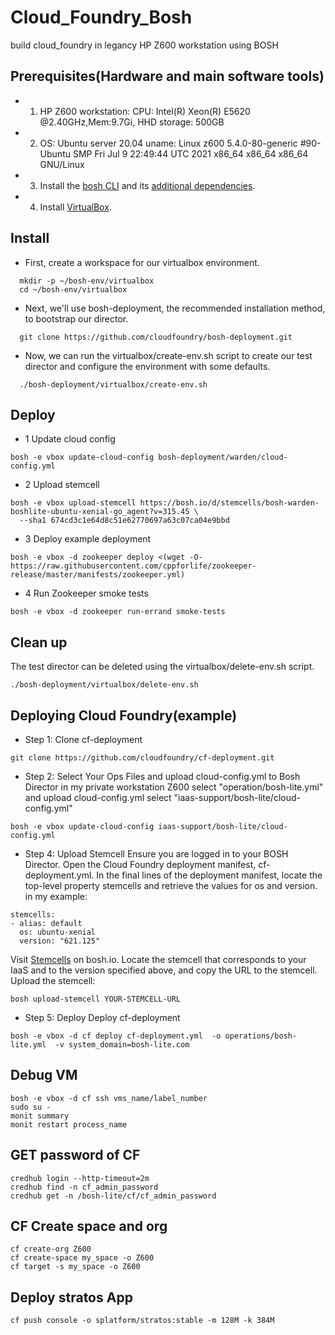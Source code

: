 # Cloud_Foundry_Bosh
build cloud_foundry in legancy HP Z600 workstation using BOSH

## Prerequisites(Hardware and main software tools)
- 1. HP Z600 workstation: CPU: Intel(R) Xeon(R) E5620 @2.40GHz,Mem:9.7Gi, HHD storage: 500GB
- 2. OS: Ubuntu server 20.04 uname: Linux z600 5.4.0-80-generic #90-Ubuntu SMP Fri Jul 9 22:49:44 UTC 2021 x86_64 x86_64 x86_64 GNU/Linux
- 3. Install the [bosh CLI](https://bosh.io/docs/cli-v2-install/) and its [additional dependencies](https://bosh.io/docs/cli-v2-install/#additional-dependencies).
- 4. Install [VirtualBox](https://www.virtualbox.org/wiki/Downloads).

## Install 

- First, create a workspace for our virtualbox environment.
```  
  mkdir -p ~/bosh-env/virtualbox
  cd ~/bosh-env/virtualbox
```
- Next, we'll use bosh-deployment, the recommended installation method, to bootstrap our director.
```
  git clone https://github.com/cloudfoundry/bosh-deployment.git
```
- Now, we can run the virtualbox/create-env.sh script to create our test director and configure the environment with some defaults.
```
  ./bosh-deployment/virtualbox/create-env.sh
```
## Deploy
- 1 Update cloud config
```
bosh -e vbox update-cloud-config bosh-deployment/warden/cloud-config.yml
```
- 2 Upload stemcell
```
bosh -e vbox upload-stemcell https://bosh.io/d/stemcells/bosh-warden-boshlite-ubuntu-xenial-go_agent?v=315.45 \
  --sha1 674cd3c1e64d8c51e62770697a63c07ca04e9bbd
```
- 3 Deploy example deployment
```
bosh -e vbox -d zookeeper deploy <(wget -O- https://raw.githubusercontent.com/cppforlife/zookeeper-release/master/manifests/zookeeper.yml)
```
- 4 Run Zookeeper smoke tests
```
bosh -e vbox -d zookeeper run-errand smoke-tests
```

## Clean up
The test director can be deleted using the virtualbox/delete-env.sh script.
```
./bosh-deployment/virtualbox/delete-env.sh
```
## Deploying Cloud Foundry(example)
- Step 1: Clone cf-deployment
```
git clone https://github.com/cloudfoundry/cf-deployment.git
```
- Step 2: Select Your Ops Files and upload cloud-config.yml to Bosh Director
in my private workstation Z600 select "operation/bosh-lite.yml"
and upload cloud-config.yml select "iaas-support/bosh-lite/cloud-config.yml"
```
bosh -e vbox update-cloud-config iaas-support/bosh-lite/cloud-config.yml
```
- Step 4: Upload Stemcell
Ensure you are logged in to your BOSH Director.
Open the Cloud Foundry deployment manifest, cf-deployment.yml. In the final lines of the deployment manifest, locate the top-level property stemcells and retrieve the values for os and version.
in my example:
```
stemcells:
- alias: default
  os: ubuntu-xenial
  version: "621.125"
```
Visit [Stemcells](https://bosh.io/stemcells) on bosh.io.
Locate the stemcell that corresponds to your IaaS and to the version specified above, and copy the URL to the stemcell.
Upload the stemcell:
```
bosh upload-stemcell YOUR-STEMCELL-URL
```
- Step 5: Deploy
Deploy cf-deployment
```
bosh -e vbox -d cf deploy cf-deployment.yml  -o operations/bosh-lite.yml  -v system_domain=bosh-lite.com
```
## Debug VM
```
bosh -e vbox -d cf ssh vms_name/label_number
sudo su -
monit summary
monit restart process_name
```

## GET password of CF
```
credhub login --http-timeout=2m
credhub find -n cf_admin_password
credhub get -n /bosh-lite/cf/cf_admin_password
```
## CF Create space and org
```
cf create-org Z600
cf create-space my_space -o Z600
cf target -s my_space -o Z600
```

## Deploy stratos App
```
cf push console -o splatform/stratos:stable -m 128M -k 384M
```



